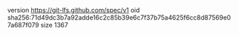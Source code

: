 version https://git-lfs.github.com/spec/v1
oid sha256:71d49dc3b7a92adde16c2c85b39e6c7f37b75a4625f6cc8d87569e07a687f079
size 1367

